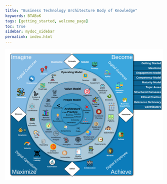 ```yaml
---
title: "Business Technology Architecture Body of Knowledge"
keywords: BTABoK
tags: [getting_started, welcome_page]
toc: true
sidebar: mydoc_sidebar
permalink: index.html
---
```



![image001](images/BTABoK_map.png)


